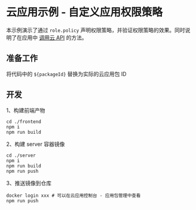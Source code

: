 # 云应用示例 - 自定义应用权限策略

本示例演示了通过 `role.policy` 声明权限策略，并验证权限策略的效果。同时说明了在应用中 [调用云 API](https://cloud.tencent.com/document/product/1689/109427) 的方法。

## 准备工作

将代码中的 `${packageId}` 替换为实际的云应用包 ID

## 开发

1、构建前端产物

```
cd ./frontend
npm i
npm run build
```

2、构建 server 容器镜像

```
cd ./server
npm i
npm run build
npm run push
```

3、推送镜像到仓库

```
docker login xxx # 可以在云应用控制台 - 应用包管理中查看
npm run push
```
